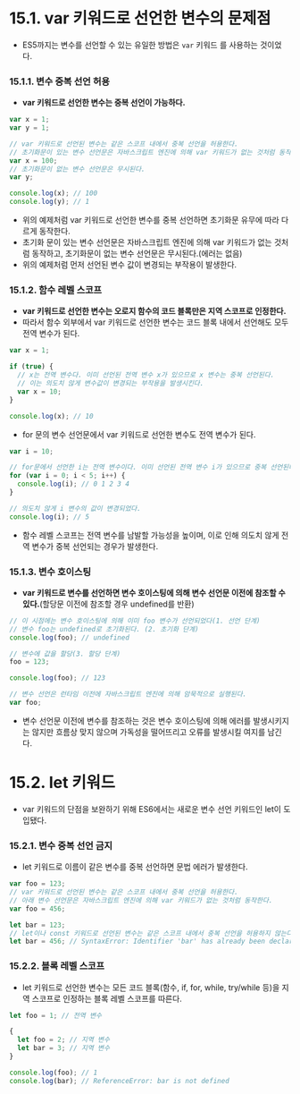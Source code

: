 # 15.1. var 키워드로 선언한 변수의 문제점
- ES5까지는 변수를 선언할 수 있는 유일한 방법은 `var` 키워드 를 사용하는 것이었다.

### 15.1.1. 변수 중복 선언 허용
- **var 키워드로 선언한 변수는 중복 선언이 가능하다.**
```javascript
var x = 1;
var y = 1;

// var 키워드로 선언된 변수는 같은 스코프 내에서 중복 선언을 허용한다.
// 초기화문이 있는 변수 선언문은 자바스크립트 엔진에 의해 var 키워드가 없는 것처럼 동작한다.
var x = 100;
// 초기화문이 없는 변수 선언문은 무시된다.
var y;

console.log(x); // 100
console.log(y); // 1
```
- 위의 예제처럼 var 키워드로 선언한 변수를 중복 선언하면 초기화문 유무에 따라 다르게 동작한다.
- 초기화 문이 있는 변수 선언문은 자바스크립트 엔진에 의해 var 키워드가 없는 것처럼 동작하고, 초기화문이 없는 변수 선언문은 무시된다.(에러는 없음)
- 위의 예제처럼 먼저 선언된 변수 값이 변경되는 부작용이 발생한다.

### 15.1.2. 함수 레벨 스코프
- **var 키워드로 선언한 변수는 오로지 함수의 코드 블록만은 지역 스코프로 인정한다.**
- 따라서 함수 외부에서 var 키워드로 선언한 변수는 코드 블록 내에서 선언해도 모두 전역 변수가 된다.
```javascript
var x = 1;

if (true) {
  // x는 전역 변수다. 이미 선언된 전역 변수 x가 있으므로 x 변수는 중복 선언된다.
  // 이는 의도치 않게 변수값이 변경되는 부작용을 발생시킨다.
  var x = 10;
}

console.log(x); // 10
```
- for 문의 변수 선언문에서 var 키워드로 선언한 변수도 전역 변수가 된다.
```javascript
var i = 10;

// for문에서 선언한 i는 전역 변수이다. 이미 선언된 전역 변수 i가 있으므로 중복 선언된다.
for (var i = 0; i < 5; i++) {
  console.log(i); // 0 1 2 3 4
}

// 의도치 않게 i 변수의 값이 변경되었다.
console.log(i); // 5
```
- 함수 레벨 스코프는 전역 변수를 남발할 가능성을 높이며, 이로 인해 의도치 않게 전역 변수가 중복 선언되는 경우가 발생한다.

### 15.1.3. 변수 호이스팅
- **var 키워드로 변수를 선언하면 변수 호이스팅에 의해 변수 선언문 이전에 참조할 수 있다.**(할당문 이전에 참조할 경우 undefined를 반환)
```javascript
// 이 시점에는 변수 호이스팅에 의해 이미 foo 변수가 선언되었다(1. 선언 단계)
// 변수 foo는 undefined로 초기화된다. (2. 초기화 단계)
console.log(foo); // undefined

// 변수에 값을 할당(3. 할당 단계)
foo = 123;

console.log(foo); // 123

// 변수 선언은 런타임 이전에 자바스크립트 엔진에 의해 암묵적으로 실행된다.
var foo;
```
- 변수 선언문 이전에 변수를 참조하는 것은 변수 호이스팅에 의해 에러를 발생시키지는 않지만 흐름상 맞지 않으며 가독성을 떨어뜨리고 오류를 발생시킬 여지를 남긴다.

# 15.2. let 키워드
- var 키워드의 단점을 보완하기 위해 ES6에서는 새로운 변수 선언 키워드인 let이 도입됐다.

### 15.2.1. 변수 중복 선언 금지
- let 키워드로 이름이 같은 변수를 중복 선언하면 문법 에러가 발생한다.
```javascript
var foo = 123;
// var 키워드로 선언된 변수는 같은 스코프 내에서 중복 선언을 허용한다.
// 아래 변수 선언문은 자바스크립트 엔진에 의해 var 키워드가 없는 것처럼 동작한다.
var foo = 456;

let bar = 123;
// let이나 const 키워드로 선언된 변수는 같은 스코프 내에서 중복 선언을 허용하지 않는다.
let bar = 456; // SyntaxError: Identifier 'bar' has already been declared
```

### 15.2.2. 블록 레벨 스코프
- let 키워드로 선언한 변수는 모든 코드 블록(함수, if, for, while, try/while 등)을 지역 스코프로 인정하는 블록 레벨 스코프를 따른다.
```javascript
let foo = 1; // 전역 변수

{
  let foo = 2; // 지역 변수
  let bar = 3; // 지역 변수
}

console.log(foo); // 1
console.log(bar); // ReferenceError: bar is not defined
```
